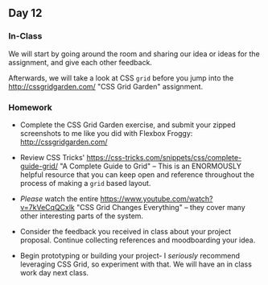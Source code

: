 ## Day 12

### In-Class

We will start by going around the room and sharing our idea or ideas for the assignment, and give each other feedback.

Afterwards, we will take a look at CSS `grid` before you jump into the http://cssgridgarden.com/ "CSS Grid Garden" assignment.

### Homework

* Complete the CSS Grid Garden exercise, and submit your zipped screenshots to me like you did with Flexbox Froggy: http://cssgridgarden.com/

* Review CSS Tricks' https://css-tricks.com/snippets/css/complete-guide-grid/ "A Complete Guide to Grid" – This is an ENORMOUSLY helpful resource that you can keep open and reference throughout the process of making a `grid` based layout.

* _Please_ watch the entire https://www.youtube.com/watch?v=7kVeCqQCxlk "CSS Grid Changes Everything" – they cover many other interesting parts of the system.

* Consider the feedback you received in class about your project proposal. Continue collecting references and moodboarding your idea.

* Begin prototyping or building your project- I _seriously_ recommend leveraging CSS Grid, so experiment with that. We will have an in class work day next class.
